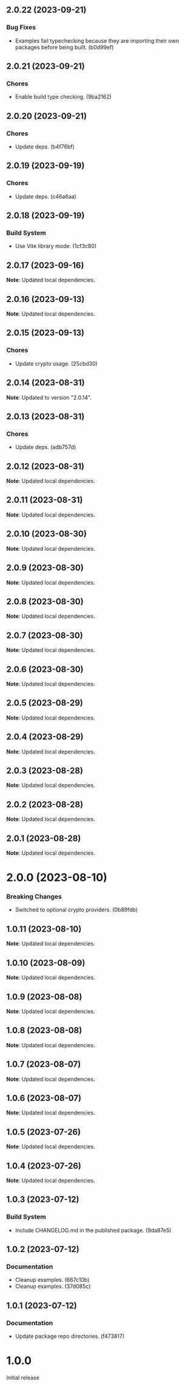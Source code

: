 ## 2.0.22 (2023-09-21)

### Bug Fixes

- Examples fail typechecking because they are importing their own packages before being built. (b0d99ef)

## 2.0.21 (2023-09-21)

### Chores

- Enable build type checking. (9ba2162)

## 2.0.20 (2023-09-21)

### Chores

- Update deps. (b4f76bf)

## 2.0.19 (2023-09-19)

### Chores

- Update deps. (c46a6aa)

## 2.0.18 (2023-09-19)

### Build System

- Use Vite library mode. (1cf3c80)

## 2.0.17 (2023-09-16)

**Note**: Updated local dependencies.

## 2.0.16 (2023-09-13)

**Note**: Updated local dependencies.

## 2.0.15 (2023-09-13)

### Chores

- Update crypto usage. (25cbd30)

## 2.0.14 (2023-08-31)

**Note**: Updated to version "2.0.14".

## 2.0.13 (2023-08-31)

### Chores

- Update deps. (adb757d)

## 2.0.12 (2023-08-31)

**Note**: Updated local dependencies.

## 2.0.11 (2023-08-31)

**Note**: Updated local dependencies.

## 2.0.10 (2023-08-30)

**Note**: Updated local dependencies.

## 2.0.9 (2023-08-30)

**Note**: Updated local dependencies.

## 2.0.8 (2023-08-30)

**Note**: Updated local dependencies.

## 2.0.7 (2023-08-30)

**Note**: Updated local dependencies.

## 2.0.6 (2023-08-30)

**Note**: Updated local dependencies.

## 2.0.5 (2023-08-29)

**Note**: Updated local dependencies.

## 2.0.4 (2023-08-29)

**Note**: Updated local dependencies.

## 2.0.3 (2023-08-28)

**Note**: Updated local dependencies.

## 2.0.2 (2023-08-28)

**Note**: Updated local dependencies.

## 2.0.1 (2023-08-28)

**Note**: Updated local dependencies.

# 2.0.0 (2023-08-10)

### Breaking Changes

- Switched to optional crypto providers. (0b89fdb)

## 1.0.11 (2023-08-10)

**Note**: Updated local dependencies.

## 1.0.10 (2023-08-09)

**Note**: Updated local dependencies.

## 1.0.9 (2023-08-08)

**Note**: Updated local dependencies.

## 1.0.8 (2023-08-08)

**Note**: Updated local dependencies.

## 1.0.7 (2023-08-07)

**Note**: Updated local dependencies.

## 1.0.6 (2023-08-07)

**Note**: Updated local dependencies.

## 1.0.5 (2023-07-26)

**Note**: Updated local dependencies.

## 1.0.4 (2023-07-26)

**Note**: Updated local dependencies.

## 1.0.3 (2023-07-12)

### Build System

- Include CHANGELOG.md in the published package. (9da87e5)

## 1.0.2 (2023-07-12)

### Documentation

- Cleanup examples. (667c10b)
- Cleanup examples. (37d085c)

## 1.0.1 (2023-07-12)

### Documentation

- Update package repo directories. (f473817)

# 1.0.0

Initial release
